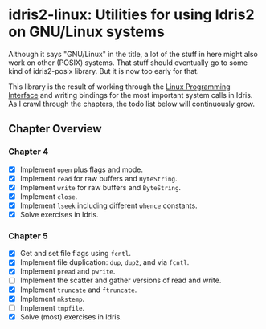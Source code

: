 # idris2-linux: Utilities for using Idris2 on GNU/Linux systems

Although it says "GNU/Linux" in the title, a lot of the stuff in here
might also work on other (POSIX) systems. That stuff should eventually
go to some kind of idris2-posix library. But it is now too early for
that.

This library is the result of working through the
[Linux Programming Interface](https://www.man7.org/tlpi/) and writing
bindings for the most important system calls in Idris. As I crawl
through the chapters, the todo list below will continuously grow.

## Chapter Overview

### Chapter 4

- [x] Implement `open` plus flags and mode.
- [x] Implement `read` for raw buffers and `ByteString`.
- [x] Implement `write` for raw buffers and `ByteString`.
- [x] Implement `close`.
- [x] Implement `lseek` including different `whence` constants.
- [x] Solve exercises in Idris.

### Chapter 5

- [x] Get and set file flags using `fcntl`.
- [x] Implement file duplication: `dup`, `dup2`, and via `fcntl`.
- [x] Implement `pread` and `pwrite`.
- [ ] Implement the scatter and gather versions of read and write.
- [x] Implement `truncate` and `ftruncate`.
- [x] Implement `mkstemp`.
- [ ] Implement `tmpfile`.
- [x] Solve (most) exercises in Idris.
